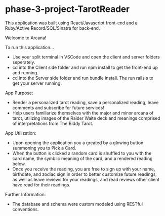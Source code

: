 # phase-3-project-TarotReader

This application was built using React/Javascript front-end and a Ruby/Active Record/SQL/Sinatra for back-end.

Welcome to Arcana!

To run this application... 
- Use your split terminal in VSCode and open the client and server folders seperately.
- cd into the Client side folder and run npm install to get the front-end up and running.
- cd into the Server side folder and run bundle install. The run rails s to get your server running.

App Purpose:
- Render a personalized tarot reading, save a personalized reading, leave comments and subscribe for future services!
- Help users familiarize themselves with the major and minor arcana of tarot, utilizing images of the Raider Waite deck and meanings comprised of interpretations from The Biddy Tarot.

App Utilization:
- Upon opening the application you a greated by a glowing button summoning you to Pick a Card.
- When the button is clicked a random card is shuffled to you with the card name, the symblic meaning of the card, and a rendered reading below.
- Once you receive the reading, you are free to sign up with your name, birthdate, and zodiac sign in order to better customize future readings, as well as leave reviews for your readings, and read reviews other client have read for their readings.

Further Information:
- The database and schema were custom modeled using RESTful conventions.
